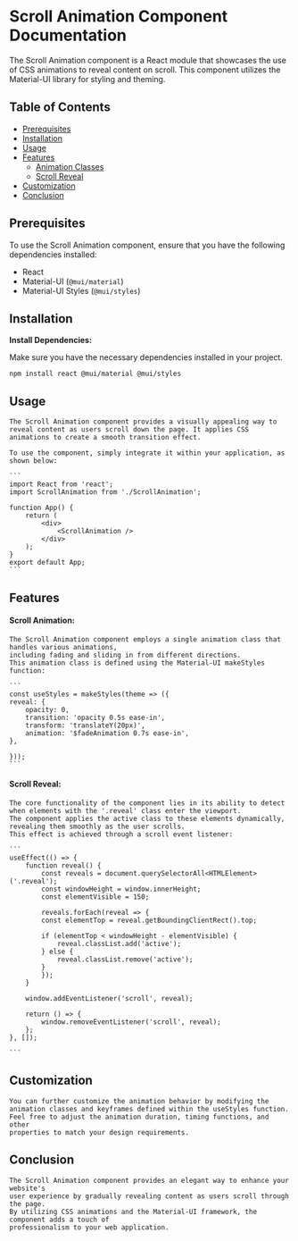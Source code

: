 # Scroll Animation Component Documentation

The Scroll Animation component is a React module that showcases the use of CSS animations to reveal content on scroll. This component utilizes the Material-UI library for styling and theming.

## Table of Contents

- [Prerequisites](#prerequisites)
- [Installation](#installation)
- [Usage](#usage)
- [Features](#features)
  - [Animation Classes](#animation-classes)
  - [Scroll Reveal](#scroll-reveal)
- [Customization](#customization)
- [Conclusion](#conclusion)

## Prerequisites

To use the Scroll Animation component, ensure that you have the following dependencies installed:

- React
- Material-UI (`@mui/material`)
- Material-UI Styles (`@mui/styles`)

## Installation

**Install Dependencies:**

Make sure you have the necessary dependencies installed in your project.

```
npm install react @mui/material @mui/styles
```

##

## Usage

    The Scroll Animation component provides a visually appealing way to reveal content as users scroll down the page. It applies CSS animations to create a smooth transition effect.

    To use the component, simply integrate it within your application, as shown below:

    ```
    import React from 'react';
    import ScrollAnimation from './ScrollAnimation';

    function App() {
        return (
            <div>
                <ScrollAnimation />
            </div>
        );
    }
    export default App;
    ```

##

## Features

#### Scroll Animation:

    The Scroll Animation component employs a single animation class that handles various animations,
    including fading and sliding in from different directions.
    This animation class is defined using the Material-UI makeStyles function:

    ```
    const useStyles = makeStyles(theme => ({
    reveal: {
        opacity: 0,
        transition: 'opacity 0.5s ease-in',
        transform: 'translateY(20px)',
        animation: '$fadeAnimation 0.7s ease-in',
    },

    }));
    ```

#### Scroll Reveal:

    The core functionality of the component lies in its ability to detect
    when elements with the '.reveal' class enter the viewport.
    The component applies the active class to these elements dynamically, revealing them smoothly as the user scrolls.
    This effect is achieved through a scroll event listener:

    ```
    useEffect(() => {
        function reveal() {
            const reveals = document.querySelectorAll<HTMLElement>('.reveal');
            const windowHeight = window.innerHeight;
            const elementVisible = 150;

            reveals.forEach(reveal => {
            const elementTop = reveal.getBoundingClientRect().top;

            if (elementTop < windowHeight - elementVisible) {
                reveal.classList.add('active');
            } else {
                reveal.classList.remove('active');
            }
            });
        }

        window.addEventListener('scroll', reveal);

        return () => {
            window.removeEventListener('scroll', reveal);
        };
    }, []);

    ```

##

## Customization

    You can further customize the animation behavior by modifying the
    animation classes and keyframes defined within the useStyles function.
    Feel free to adjust the animation duration, timing functions, and other
    properties to match your design requirements.

##

## Conclusion

    The Scroll Animation component provides an elegant way to enhance your website's
    user experience by gradually revealing content as users scroll through the page.
    By utilizing CSS animations and the Material-UI framework, the component adds a touch of
    professionalism to your web application.

##
